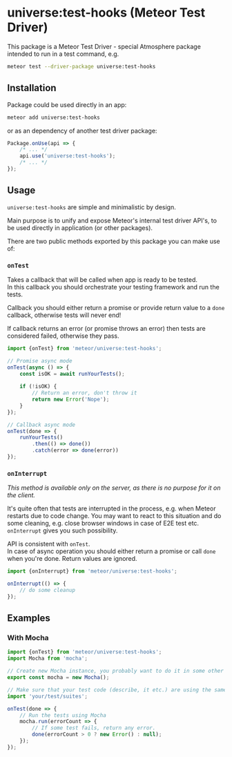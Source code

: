# universe:test-hooks (Meteor Test Driver)

This package is a Meteor Test Driver - special Atmosphere package intended to run in a test command, e.g.

```bash
meteor test --driver-package universe:test-hooks
```

## Installation

Package could be used directly in an app:

```bash
meteor add universe:test-hooks
```

or as an dependency of another test driver package:

```javascript
Package.onUse(api => {
    /* ... */
    api.use('universe:test-hooks');
    /* ... */
});
```

## Usage

`universe:test-hooks` are simple and minimalistic by design.

Main purpose is to unify and expose Meteor's internal test driver API's, to be used directly in application (or other packages).

There are two public methods exported by this package you can make use of:

### `onTest`

Takes a callback that will be called when app is ready to be tested.  
In this callback you should orchestrate your testing framework and run the tests.

Callback you should either return a promise or provide return value to a `done` callback, otherwise tests will never end!

If callback returns an error (or promise throws an error) then tests are considered failed, otherwise they pass.

```javascript
import {onTest} from 'meteor/universe:test-hooks';

// Promise async mode
onTest(async () => {
    const isOK = await runYourTests();
    
    if (!isOK) {
        // Return an error, don't throw it
        return new Error('Nope');
    }
});

// Callback async mode
onTest(done => {
    runYourTests()
        .then(() => done())
        .catch(error => done(error))
});
```

### `onInterrupt`

*This method is available only on the server, as there is no purpose for it on the client.*

It's quite often that tests are interrupted in the process, e.g. when Meteor restarts due to code change.
You may want to react to this situation and do some cleaning, e.g. close browser windows in case of E2E test etc.  
`onInterrupt` gives you such possibility.

API is consistent with `onTest`.  
In case of async operation you should either return a promise or call `done` when you're done.
Return values are ignored.

```javascript
import {onInterrupt} from 'meteor/universe:test-hooks';

onInterrupt(() => {
    // do some cleanup
});
```


## Examples

### With Mocha

```javascript
import {onTest} from 'meteor/universe:test-hooks';
import Mocha from 'mocha';

// Create new Mocha instance, you probably want to do it in some other file
export const mocha = new Mocha();

// Make sure that your test code (describe, it etc.) are using the same mocha instance as above
import 'your/test/suites';

onTest(done => {
    // Run the tests using Mocha
    mocha.run(errorCount => {
        // If some test fails, return any error.
        done(errorCount > 0 ? new Error() : null);
    });
});
```